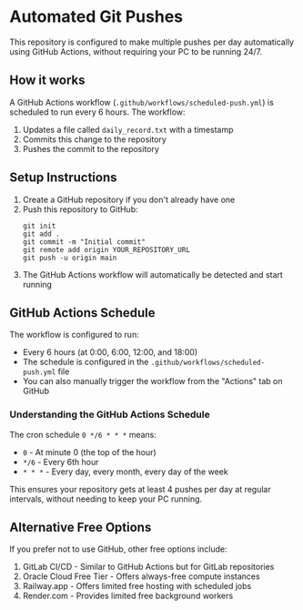 # Automated Git Pushes

This repository is configured to make multiple pushes per day automatically using GitHub Actions, without requiring your PC to be running 24/7.

## How it works

A GitHub Actions workflow (`.github/workflows/scheduled-push.yml`) is scheduled to run every 6 hours. The workflow:
1. Updates a file called `daily_record.txt` with a timestamp
2. Commits this change to the repository
3. Pushes the commit to the repository

## Setup Instructions

1. Create a GitHub repository if you don't already have one
2. Push this repository to GitHub:
   ```
   git init
   git add .
   git commit -m "Initial commit"
   git remote add origin YOUR_REPOSITORY_URL
   git push -u origin main
   ```
3. The GitHub Actions workflow will automatically be detected and start running

## GitHub Actions Schedule

The workflow is configured to run:
- Every 6 hours (at 0:00, 6:00, 12:00, and 18:00)
- The schedule is configured in the `.github/workflows/scheduled-push.yml` file
- You can also manually trigger the workflow from the "Actions" tab on GitHub

### Understanding the GitHub Actions Schedule

The cron schedule `0 */6 * * *` means:
- `0` - At minute 0 (the top of the hour)
- `*/6` - Every 6th hour
- `* * *` - Every day, every month, every day of the week

This ensures your repository gets at least 4 pushes per day at regular intervals, without needing to keep your PC running.

## Alternative Free Options

If you prefer not to use GitHub, other free options include:

1. GitLab CI/CD - Similar to GitHub Actions but for GitLab repositories
2. Oracle Cloud Free Tier - Offers always-free compute instances
3. Railway.app - Offers limited free hosting with scheduled jobs
4. Render.com - Provides limited free background workers